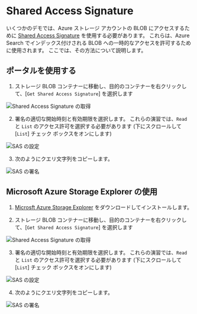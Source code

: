 # <a name="shared-access-signatures"></a>Shared Access Signature

いくつかのデモでは、Azure ストレージ アカウントの BLOB にアクセスするために [Shared Access Signature](https://docs.microsoft.com/en-us/azure/storage/common/storage-sas-overview?WT.mc_id=msignitethetour2019-github-aiml10) を使用する必要があります。 これらは、Azure Search でインデックス付けされる BLOB への一時的なアクセスを許可するために使用されます。 ここでは、その方法について説明します。

## <a name="using-the-portal"></a>ポータルを使用する

1. ストレージ BLOB コンテナーに移動し、目的のコンテナーを右クリックして、[`Get Shared Access Signature`] を選択します

![Shared Access Signature の取得](images/sas_portal.png "Shared Access Signature の取得")

2. 署名の適切な開始時刻と有効期限を選択します。 これらの演習では、`Read` と `List` のアクセス許可を選択する必要があります (下にスクロールして [`List`] チェック ボックスをオンにします)

![SAS の設定](images/sas_portal_step1.png "SAS の設定")

3. 次のようにクエリ文字列をコピーします。 

![SAS の署名](images/sas_portal_step2.png "SAS の署名")

## <a name="using-microsoft-azure-storage-explorer"></a>Microsoft Azure Storage Explorer の使用

1. [Microsft Azure Storage Explorer](https://azure.microsoft.com/en-us/features/storage-explorer/?WT.mc_id=msignitethetour2019-github-aiml10) をダウンロードしてインストールします。

2. ストレージ BLOB コンテナーに移動し、目的のコンテナーを右クリックして、[`Get Shared Access Signature`] を選択します

![Shared Access Signature の取得](images/sas_explorer.png "Shared Access Signature の取得")

3. 署名の適切な開始時刻と有効期限を選択します。 これらの演習では、`Read` と `List` のアクセス許可を選択する必要があります (下にスクロールして [`List`] チェック ボックスをオンにします)

![SAS の設定](images/sas_explorer_step1.png "SAS の設定")

4. 次のようにクエリ文字列をコピーします。 

![SAS の署名](images/sas_explorer_step2.png "SAS の署名")